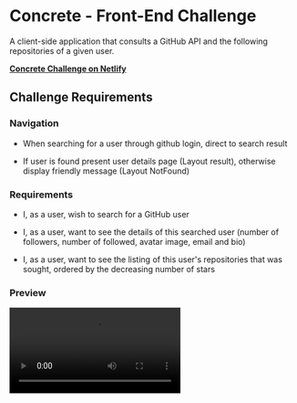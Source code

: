 # Concrete - Front-End Challenge

A client-side application that consults a GitHub API and the following repositories of a given user. 


**[Concrete Challenge on Netlify](https://tender-leavitt-7acae1.netlify.com/)**

## Challenge Requirements

### Navigation

- When searching for a user through github login, direct to search result

- If user is found present user details page (Layout result), otherwise display friendly message (Layout NotFound)

### Requirements

- I, as a user, wish to search for a GitHub user

- I, as a user, want to see the details of this searched user (number of followers, number of followed, avatar image, email and bio)

- I, as a user, want to see the listing of this user's repositories that was sought, ordered by the decreasing number of stars 


### Preview
![concrete-demo](./src/videos/ConcreteChallenge.mp4)
